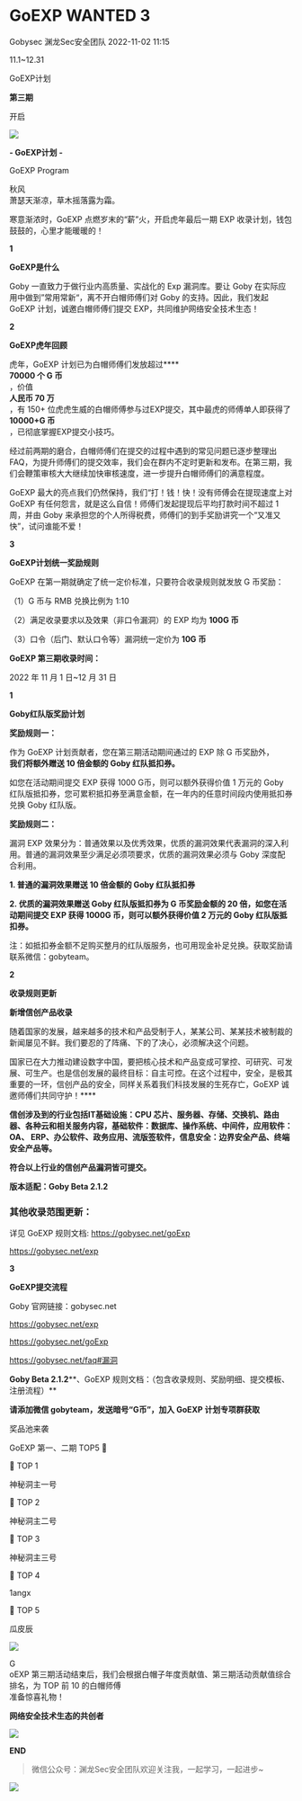 #  GoEXP WANTED 3   
Gobysec  渊龙Sec安全团队   2022-11-02 11:15  
  
11.1~12.31  
  
  
GoEXP计划  
  
**第三期**  
  
  
开启  
  
  
![](https://mmbiz.qpic.cn/mmbiz_jpg/GGOWG0fficjIllghYJoO06fsdcDptrIBNaPOsdibiby6EleFHqw7cBmW7iaZ6UHJIPFA0WnqcPvY8uMmE0gGMGfoRg/640?wx_fmt=jpeg "")  
  
  
  
  
  
**- GoEXP计划 -**  
  
GoEXP Program  
  
  
  
  
  
  
  
秋风  
萧瑟天渐凉，草木摇落露为霜。  
  
寒意渐浓时，GoEXP 点燃岁末的“薪”火，开启虎年最后一期 EXP 收录计划，钱包鼓鼓的，心里才能暖暖的！  
  
  
  
  
  
**1**  
  
**GoEXP是什么**  
  
  
Goby 一直致力于做行业内高质量、实战化的 Exp 漏洞库。要让 Goby 在实际应用中做到”常用常新“，离不开白帽师傅们对 Goby 的支持。因此，我们发起 GoEXP 计划，诚邀白帽师傅们提交 EXP，共同维护网络安全技术生态！  
  
  
**2**  
  
**GoEXP虎年回顾**  
  
  
虎年，GoEXP 计划已为白帽师傅们发放超过****  
**70000 个 G 币**  
，价值  
**人民币 70 万**  
，有 150+ 位虎虎生威的白帽师傅参与过EXP提交，其中最虎的师傅单人即获得了  
**10000+G 币**  
，已彻底掌握EXP提交小技巧。  
  
经过前两期的磨合，白帽师傅们在提交的过程中遇到的常见问题已逐步整理出 FAQ，为提升师傅们的提交效率，我们会在群内不定时更新和发布。在第三期，我们会鞭策审核大大继续加快审核速度，进一步提升白帽师傅们的满意程度。  
  
  
GoEXP 最大的亮点我们仍然保持，我们“打！钱！快！没有师傅会在提现速度上对GoEXP 有任何怨言，就是这么自信！师傅们发起提现后平均打款时间不超过 1 周，并由 Goby 来承担您的个人所得税费，师傅们的到手奖励讲究一个“又准又快”，试问谁能不爱！  
  
  
**3**  
  
**GoEXP计划统一奖励规则**  
  
  
GoEXP 在第一期就确定了统一定价标准，只要符合收录规则就发放 G 币奖励：  
  
（1）G 币与 RMB 兑换比例为 1:10  
  
（2）满足收录要求以及效果（非口令漏洞）的 EXP 均为 **100G 币**  
  
（3）口令（后门、默认口令等）漏洞统一定价为 **10G 币**  
  
  
  
  
  
**GoEXP 第三期收录时间：**  
  
2022 年 11 月 1 日~12 月 31 日  
  
  
  
**1**  
  
**Goby红队版奖励计划**  
  
  
**奖励规则一：**  
  
作为 GoEXP 计划贡献者，您在第三期活动期间通过的 EXP 除 G 币奖励外，  
**我们将额外赠送 10 倍金额的 Goby 红队抵扣券。**  
  
  
如您在活动期间提交 EXP 获得 1000 G币，则可以额外获得价值 1 万元的 Goby 红队版抵扣券，您可累积抵扣券至满意金额，在一年内的任意时间段内使用抵扣券兑换 Goby 红队版。  
  
  
**奖励规则二：**  
  
漏洞 EXP 效果分为：普通效果以及优秀效果，优质的漏洞效果代表漏洞的深入利用。普通的漏洞效果至少满足必须项要求，优质的漏洞效果必须与 Goby 深度配合利用。  
  
**1. 普通的漏洞效果赠送 10 倍金额的 Goby 红队抵扣券**  
  
  
**2. 优质的漏洞效果赠送 Goby 红队版抵扣券为 G 币奖励金额的 20 倍，如您在活动期间提交 EXP 获得 1000G 币，则可以额外获得价值 2 万元的 Goby 红队版抵扣券。**  
  
  
注：如抵扣券金额不足购买整月的红队版服务，也可用现金补足兑换。获取奖励请联系微信：gobyteam。  
  
  
**2**  
  
**收录规则更新**  
  
  
**新增信创产品收录**  
  
随着国家的发展，越来越多的技术和产品受制于人，某某公司、某某技术被制裁的新闻屡见不鲜。我们要忍的了阵痛、下的了决心，必须解决这个问题。  
  
国家已在大力推动建设数字中国，要把核心技术和产品变成可掌控、可研究、可发展、可生产。也是信创发展的最终目标：自主可控。在这个过程中，安全，是极其重要的一环，信创产品的安全，同样关系着我们科技发展的生死存亡，GoEXP 诚邀师傅们共同守护！****  
  
  
**信创涉及到的行业包括IT基础设施：CPU 芯片、服务器、存储、交换机、路由器、各种云和相关服务内容，基础软件：数据库、操作系统、中间件，应用软件：OA、 ERP、办公软件、政务应用、流版签软件，信息安全：边界安全产品、终端安全产品等。**  
  
**符合以上行业的信创产品漏洞皆可提交。**  
  
  
**版本适配：Goby Beta 2.1.2**  
### 其他收录范围更新：  
  
详见 GoEXP 规则文档: https://gobysec.net/goExp  
  
https://gobysec.net/exp  
  
  
  
**3**  
  
**GoEXP提交流程**  
  
  
  
  
Goby 官网链接：gobysec.net  
  
https://gobysec.net/exp  
  
https://gobysec.net/goExp  
  
https://gobysec.net/faq#漏洞  
  
  
**Goby Beta 2.1.2****、GoEXP 规则文档：（包含收录规则、奖励明细、提交模板、注册流程）**  
  
**请添加微信 gobyteam，发送暗号“G币”，加入 GoEXP 计划专项群获取**  
  
  
  
  
  
  
奖品池来袭  
  
  
  
GoEXP 第一、二期 TOP5 👑  
  
  
👑 TOP 1  
  
  
神秘洞主一号  
  
👑 TOP 2  
  
  
神秘洞主二号  
  
👑 TOP 3  
  
  
神秘洞主三号  
  
👑 TOP 4  
  
  
1angx  
  
👑 TOP 5  
  
  
瓜皮辰  
  
  
![](https://mmbiz.qpic.cn/mmbiz_jpg/GGOWG0fficjIllghYJoO06fsdcDptrIBNq8oeUibQ7xWcziccEM9m2pz1qj4T2ASktgCj7wI4CbANzPqjP60yeSHA/640?wx_fmt=jpeg "")  
  
  
G  
oEXP 第三期活动结束后，我们会根据白帽子年度贡献值、第三期活动贡献值综合排名，为 TOP 前 10 的白帽师傅  
准备惊喜礼物！  
  
  
  
  
**网络安全技术生态的共创者**  
  
  
  
![](https://mmbiz.qpic.cn/mmbiz_jpg/GGOWG0fficjIllghYJoO06fsdcDptrIBNajKftfv5Ol9GmGcCqRdzHmHX0vdVVmLUN7EAFep9GN3B8J7fmjlxVA/640?wx_fmt=jpeg "")  
  
  
  
**END**  
  
  
  
> 微信公众号：渊龙Sec安全团队欢迎关注我，一起学习，一起进步~  
  
  
![](https://mmbiz.qpic.cn/mmbiz_png/fiajytAx7IbfPkMjLIyRLkDoUuREpP4SwzqNe9WfraEfyrUE4wZYFicQ6dUicmnWgycGicCiasp6jYC7OzDsicx8GmqA/640?wx_fmt=png "")  
  
